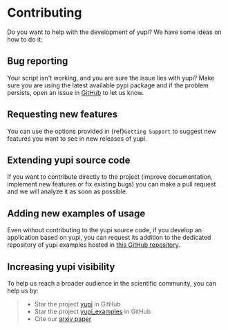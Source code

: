 # Contributing

Do you want to help with the development of yupi? We have some ideas on how to do it:

## Bug reporting

Your script isn't working, and you are sure the issue lies with yupi? Make sure you are using the latest available pypi package and if the problem persists, open an issue in [GitHub](https://github.com/yupidevs/yupi/issues) to let us know.

## Requesting new features

You can use the options provided in {ref}`Getting Support` to suggest new features you want to see in new releases of yupi.

## Extending yupi source code

If you want to contribute directly to the project (improve documentation, implement new features or fix existing bugs) you can make a pull request and we will analyze it as soon as possible.

## Adding new examples of usage

Even without contributing to the yupi source code, if you develop an application based on yupi, you can request its addition to the dedicated repository of yupi examples hosted in [this GitHub repository](https://github.com/yupidevs/yupi_examples/stargazers).

## Increasing yupi visibility

To help us reach a broader audience in the scientific community, you can help us by:

> - Star the project [yupi](https://github.com/yupidevs/yupi/stargazers) in GitHub
> - Star the project [yupi_examples](https://github.com/yupidevs/yupi_examples/stargazers) in GitHub
> - Cite our [arxiv paper](http://arxiv.org/abs/2108.06340)
